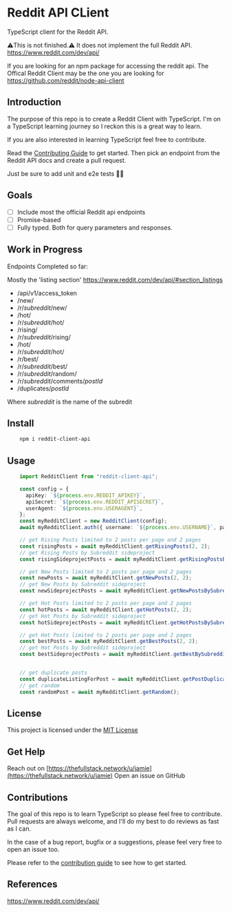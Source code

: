 # Reddit API CLient

TypeScript client for the Reddit API.

⚠️This is not finished.⚠️ It does not implement the full Reddit API.
https://www.reddit.com/dev/api/

If you are looking for an npm package for accessing the reddit api.
The Offical Reddit Client may be the one you are looking for
https://github.com/reddit/node-api-client

## Introduction

The purpose of this repo is to create a Reddit Client with TypeScript. I'm on a TypeScript learning journey so I reckon this is a great way to learn.

If you are also interested in learning TypeScript feel free to contribute.

Read the [Contributing Guide](https://github.com/jamiegood/reddit-client-api/blob/main/CONTRIBUTING.md) to get started. Then pick an endpoint from the Reddit API docs and create a pull request.

Just be sure to add unit and e2e tests 🙏🏼

## Goals

- [ ] Include most the official Reddit api endpoints
- [ ] Promise-based
- [ ] Fully typed. Both for query parameters and responses.

## Work in Progress

Endpoints Completed so far:

Mostly the 'listing section' https://www.reddit.com/dev/api/#section_listings

- /api/v1/access_token
- /new/
- /r/_subreddit_/new/
- /hot/
- /r/_subreddit_/hot/
- /rising/
- /r/_subreddit_/rising/
- /hot/
- /r/_subreddit_/hot/
- /r/best/
- /r/_subreddit_/best/
- /r/_subreddit_/random/
- /r/_subreddit_/comments/_postId_
- /duplicates/_postId_

Where _subreddit_ is the name of the subredit

## Install

```sh
    npm i reddit-client-api
```

## Usage

```typescript
    import RedditClient from "reddit-client-api";

    const config = {
      apiKey: `${process.env.REDDIT_APIKEY}`,
      apiSecret: `${process.env.REDDIT_APISECRET}`,
      userAgent: `${process.env.USERAGENT}`,
    };
    const myRedditClient = new RedditClient(config);
    await myRedditClient.auth({ username: `${process.env.USERNAME}`, password: `${process.env.PASSWORD}` });

    // get Rising Posts limited to 2 posts per page and 2 pages
    const risingPosts = await myRedditClient.getRisingPosts(2, 2);
    // get Rising Posts by Subreddit sideproject
    const risingSideprojectPosts = await myRedditClient.getRisingPostsBySubreddit('sideproject', 2, 2);

    // get New Posts limited to 2 posts per page and 2 pages
    const newPosts = await myRedditClient.getNewPosts(2, 2);
    // get New Posts by Subreddit sideproject
    const newSideprojectPosts = await myRedditClient.getNewPostsBySubreddit('sideproject', 2, 2);

    // get Hot Posts limited to 2 posts per page and 2 pages
    const hotPosts = await myRedditClient.getHotPosts(2, 2);
    // get Hot Posts by Subreddit sideproject
    const hotSideprojectPosts = await myRedditClient.getHotPostsBySubreddit('sideproject', 2, 2);

    // get Hot Posts limited to 2 posts per page and 2 pages
    const bestPosts = await myRedditClient.getBestPosts(2, 2);
    // get Hot Posts by Subreddit sideproject
    const bestSideprojectPosts = await myRedditClient.getBestBySubreddit('sideproject', 2, 2);


    // get duplicate posts
    const duplicateListingForPost = await myRedditClient.getPostDuplicate(postID);
    // get random
    const randomPost = await myRedditClient.getRandom();
```

## License

This project is licensed under the [MIT License](https://github.com/jamiegood/reddit-client-api/blob/main/LICENSE)

## Get Help

Reach out on [https://thefullstack.network/u/jamie](https://thefullstack.network/u/jamie)
Open an issue on GitHub

## Contributions

The goal of this repo is to learn TypeScript so please feel free to contribute.
Pull requests are always welcome, and I'll do my best to do reviews as fast as I can.

In the case of a bug report, bugfix or a suggestions, please feel very free to open an issue too.

Please refer to the [contribution guide](https://github.com/jamiegood/reddit-client-api/blob/main/CONTRIBUTING.md) to see how to get started.

## References

https://www.reddit.com/dev/api/
